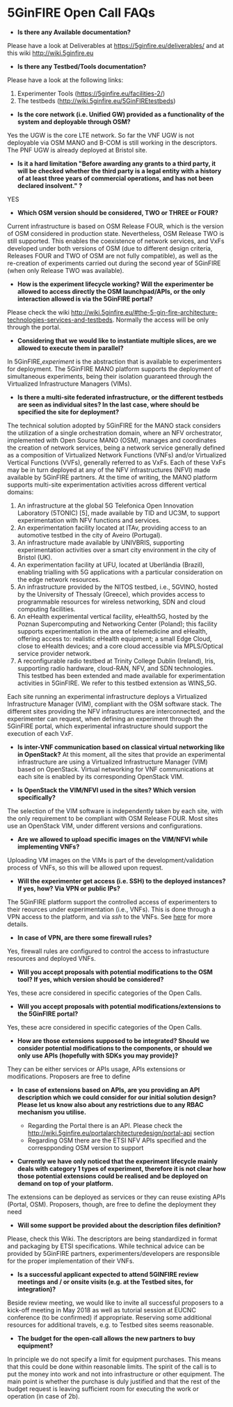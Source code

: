 <!-- TITLE: 5GinFIRE Open Call FAQs -->
<!-- SUBTITLE: FAQs -->

# 5GinFIRE Open Call FAQs

* **Is there any Available documentation?**

Please have a look at Deliverables at https://5ginfire.eu/deliverables/ and at this wiki http://wiki.5ginfire.eu

* **Is there any Testbed/Tools documentation?**

Please have a look at the following links:
1. Experimenter Tools (https://5ginfire.eu/facilities-2/)
2. The testbeds (http://wiki.5ginfire.eu/5GinFIREtestbeds)
 
* **Is the core network (i.e. Unified GW) provided as a functionality of the system and deployable through OSM?**

Yes the UGW is the core LTE network. 
So far the VNF UGW is not deployable via OSM MANO and B-COM is still working in the descriptors.
The PNF UGW is already deployed at Bristol site.



* **Is it a hard limitation "Before  awarding any grants to a third party, it will  be  checked whether the  third party is a legal entity with a history of at least three years of commercial operations, and has not been declared insolvent." ?**

YES

* **Which OSM version should be considered, TWO or THREE or FOUR?**

Current infrastructure is based on OSM Release FOUR, which is the version of OSM considered in production state. Nevertheless, OSM Release TWO is still supported. This enables the coexistence of network services, and VxFs developed under both versions of OSM (due to different design criteria, Releases FOUR and TWO of OSM are not fully compatible), as well as the re-creation of experiments carried out during the second year of 5GinFIRE (when only Release TWO was available). 


* **How is the experiment lifecycle working? Will the experimenter be allowed to access directly the OSM launchpad/APIs, or the only interaction allowed is via the 5GinFIRE portal?**

Please check the wiki http://wiki.5ginfire.eu/#the-5-gin-fire-architecture-technologies-services-and-testbeds. Normally the access will be only through the portal.

* **Considering that we would like to instantiate multiple slices, are we allowed to execute them in parallel?**

In 5GinFIRE,*experiment* is the abstraction that is available to experimenters for deployment. The 5GinFIRE MANO platform supports the deployment of simultaneous experiments, being their isolation guaranteed through the Virtualized Infrastructure Managers (VIMs).  

* **Is there a multi-site federated infrastructure, or the different testbeds are seen as individual sites? In the last case, where should be specified the site for deployment?**

The technical solution adopted by 5GinFIRE for the MANO stack considers the utilization of a single orchestration domain, where an NFV orchestrator, implemented with Open Source MANO (OSM), manages and coordinates the creation of network services, being a network service generally defined as a composition of Virtualized Network Functions (VNFs) and/or Virtualized Vertical Functions (VVFs), generally referred to as VxFs. Each of these VxFs may be in turn deployed at any of the NFV infrastructures (NFVI) made available by 5GinFIRE partners. At the time of writing, the MANO platform supports multi-site experimentation activities across different vertical domains:

1)	An infrastructure at the global 5G Telefonica Open Innovation Laboratory (5TONIC) [5], made available by TID and UC3M, to support experimentation with NFV functions and services.
2)	An experimentation facility located at ITAv, providing access to an automotive testbed in the city of Aveiro (Portugal).
3)	An infrastructure made available by UNIVBRIS, supporting experimentation activities over a smart city environment in the city of Bristol (UK).
4)	An experimentation facility at UFU, located at Uberlândia (Brazil), enabling trialling with 5G applications with a particular consideration on the edge network resources.
5)	An infrastructure provided by the NITOS testbed, i.e., 5GVINO, hosted by the University of Thessaly (Greece), which provides access to programmable resources for wireless networking, SDN and cloud computing facilities.
6)	An eHealth experimental vertical facility, eHealth5G, hosted by the Poznan Supercomputing and Networking Center (Poland); this facility supports experimentation in the area of telemedicine and eHealth, offering access to: realistic eHealth equipment; a small Edge Cloud, close to eHealth devices; and a core cloud accessible via MPLS/Optical service provider network.
7)	A reconfigurable radio testbed at Trinity College Dublin (Ireland), Iris, supporting radio hardware, cloud-RAN, NFV, and SDN technologies. This testbed has been extended and made available for experimentation activities in 5GinFIRE. We refer to this testbed extension as WINS_5G.

Each site running an experimental infrastructure deploys a Virtualized Infrastructure Manager (VIM), compliant with the OSM software stack. The different sites providing the NFV infrastructures are interconnected, and the experimenter can request, when defining an experiment through the 5GinFIRE portal, which experimental infrastructure should support the execution of each VxF. 

* **Is inter-VNF communication based on classical virtual networking like in OpenStack?**
At this moment, all the sites that provide an experimental infrastructure are using a Virtualized Infrastructure Manager (VIM) based on OpenStack. Virtual networking for VNF communications at each site is enabled by its corresponding OpenStack VIM. 

* **Is OpenStack the VIM/NFVI used in the sites? Which version specifically?**

 The selection of the VIM software is independently taken by each site, with the only requirement to be compliant with OSM Release FOUR. Most sites use an OpenStack VIM, under different versions and configurations.
 
* **Are we allowed to upload specific images on the VIM/NFVI while implementing VNFs?**

Uploading VM images on the VIMs is part of the development/validation process of VNFs, so this will be allowed upon request. 

* **Will the experimenter get access (i.e. SSH) to the deployed instances? If yes, how? Via VPN or public IPs?** 

The 5GinFIRE platform support the controlled access of experimenters to their reources under experimentation (i.e., VNFs). This is done through a VPN access to the platform, and via *ssh* to the VNFs. See [here](http://wiki.5ginfire.eu/tutorials/guide-external-access-experimenters) for more details.
 
* **In case of VPN, are there some firewall rules?**

Yes, firewall rules are configured to control the access to infrastucture resources and deployed VNFs.

* **Will you accept proposals with potential modifications to the OSM tool? If yes, which version should be considered?**

Yes, these acre considered in specific categories of the Open Calls.

* **Will you accept proposals with potential modifications/extensions to the 5GinFIRE portal?**

Yes, these acre considered in specific categories of the Open Calls.

* **How are those extensions supposed to be integrated? Should we consider potential modifications to the components, or should we only use APIs (hopefully with SDKs you may provide)?** 

They can be either services or APIs usage, APIs extensions or modifications. Proposers are free to define

* **In case of extensions based on APIs, are you providing an API description which we could consider for our initial solution design? Please let us know also about any restrictions due to any RBAC mechanism you utilise.** 

    * Regarding the Portal there is an API. Please check the http://wiki.5ginfire.eu/portalarchitecturedesign/portal-api section
    * Regarding OSM there are the ETSI NFV APIs specified and the correspponding OSM version to support

* **Currently we have only noticed that the experiment lifecycle mainly deals with category 1 types of experiment, therefore it is not clear how those potential extensions could be realised and be deployed on demand on top of your platform.**

The extensions can be deployed as services or they can reuse existing APIs (Portal, OSM). Proposers, though, are free to define the deployment they need

* **Will some support be provided about the description files definition?**

Please, check this Wiki. The descriptors are being standardized in format and packaging by ETSI specifications. While technical advice can be provided by 5GinFIRE partners, experimenters/developers are responsible for the proper implementation of their VNFs.

* **Is a successful applicant expected to attend 5GINFIRE review meetings and / or onsite visits (e.g. at the Testbed sites, for integration)?**

Beside review meeting, we would like to invite all successful proposers to a kick-off meeting in May 2018 as well as tutorial session at EUCNC conference (to be confirmed) if appropriate. Reserving some additional resources for additional travels, e.g. to Testbed sites seems reasonable.

* **The budget for the open-call allows the new partners to buy equipment?**

In principle we do not specify a limit for equipment purchases.  This means that this could be done within reasonable limits. The spirit of the call is to put the money into work and not into infrastructure or other equipment.
The main point is whether the purchase is duly justified and that the rest of the budget request is leaving sufficient room for executing the work or operation (in case of 2b).

